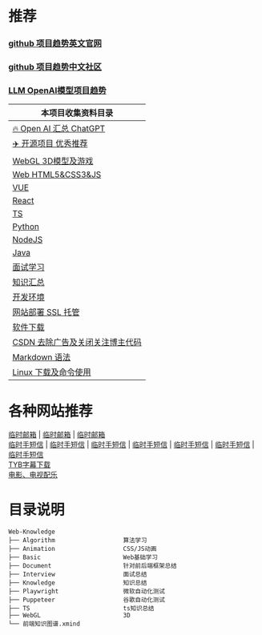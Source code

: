 # 推荐
### [github 项目趋势英文官网](https://github.com/trending)
### [github 项目趋势中文社区](https://www.githubs.cn/trending)
### [LLM OpenAI模型项目趋势](https://huggingface.co/spaces)
| 本项目收集资料目录                                 |
|-------------------------------------------|
| [🔥 Open AI 汇总 ChatGPT](./Document/AI.md) |
| [✈️ 开源项目 优秀推荐](./Document/Project.md)     |
| [WebGL 3D模型及游戏](./WebGL/README.md)        |
| [Web HTML5&CSS3&JS](./Document/Web.md)    |
| [VUE](./VUE/README.md)                    |
| [React](./React/README.md)                |
| [TS](./TS/README.md)                      |
| [Python](./Python/README.md)              |
| [NodeJS](./NodeJS/README.md)              |
| [Java](./Java/README.md)                  |
| [面试学习](./Interview/README.md)             |
| [知识汇总](./Knowledge/README.md)             |
| [开发环境](./Document/DevelopTools.md)        |
| [网站部署 SSL 托管](./Document/WebSite.md)      |
| [软件下载](./Document/System.md)              |
| [CSDN 去除广告及关闭关注博主代码](./Document/CSDN.md)  |
| [Markdown 语法](./Document/MarkDown.md)     |
| [Linux 下载及命令使用](./Linux/System.md)        |

# 各种网站推荐
[临时邮箱](https://www.linshi-email.com/) |
[临时邮箱](https://temp-mail.org/) |
[临时邮箱](https://www.guerrillamail.com/) \
[临时手短信](https://www.storytrain.info/) |
[临时手短信](https://yunduanxin.net/) |
[临时手短信](https://www.supercloudsms.com/zh/) |
[临时手短信](https://www.yunjiema.top/zh/) |
[临时手短信](https://www.yunduanxin.xyz/zh/) |
[临时手短信](https://www.free-sms-receive.com/zh/) |
[临时手短信](https://www.sms-receive-online.com/) \
[TYB字幕下载](https://addyoutube.com/) \
[电影、电视配乐](https://www.tunefind.com/)

# 目录说明

```text
Web-Knowledge
├── Algorithm                   算法学习
├── Animation                   CSS/JS动画
├── Basic                       Web基础学习
├── Document                    针对前后端框架总结
├── Interview                   面试总结
├── Knowledge                   知识总结
├── Playwright                  微软自动化测试
├── Puppeteer                   谷歌自动化测试
├── TS                          ts知识总结
├── WebGL                       3D
└── 前端知识图谱.xmind
```
